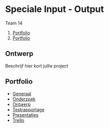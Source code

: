 # Speciale Input - Output
Team 14
1. <Joshua Pole>  [Portfolio](https://23588.hosts.ma-cloud.nl/)
2. <Jessey Stend> [Portfolio](https://22351.hosts.ma-cloud.nl/)

## Ontwerp
Beschrijf hier kort jullie project

## Portfolio

* [Generaal](https://drive.google.com/drive/u/0/folders/1_psvB2sHf1jGJt2STFgHuVnwN2IoPduy)
* [Onderzoek](https://docs.google.com/document/d/1VKK6yHnHQjxMLSdVrzA-sQkBtxAPOI-4UhY69gf3rD8/edit)
* [Ontwerp](https://docs.google.com/document/d/1VYxuNew3J8u7xUdatMITWamLIHOLChAZfbm2_dE48ZE/edit)
* [Testrapportage](https://docs.google.com/document/d/156BVBIURTpxDA_felh3uWky4jq4C7hNc717tztQzOac/edit)
* [Presentaties](https://drive.google.com/drive/u/0/folders/1zIaT_-KLLO2Pn118-BZqjCuoe4zAEHGO)
* [Trello](https://trello.com/b/s2YklCTU/projectgamelab)
